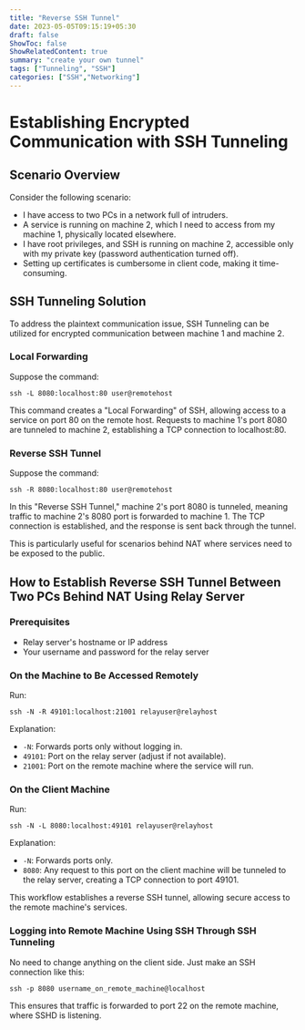 ```yaml
---
title: "Reverse SSH Tunnel"
date: 2023-05-05T09:15:19+05:30
draft: false
ShowToc: false
ShowRelatedContent: true
summary: "create your own tunnel"
tags: ["Tunneling", "SSH"]
categories: ["SSH","Networking"]
---
```



# Establishing Encrypted Communication with SSH Tunneling

## Scenario Overview
Consider the following scenario:
- I have access to two PCs in a network full of intruders.
- A service is running on machine 2, which I need to access from my machine 1, physically located elsewhere.
- I have root privileges, and SSH is running on machine 2, accessible only with my private key (password authentication turned off).
- Setting up certificates is cumbersome in client code, making it time-consuming.

## SSH Tunneling Solution
To address the plaintext communication issue, SSH Tunneling can be utilized for encrypted communication between machine 1 and machine 2.

### Local Forwarding
Suppose the command:

```shell
ssh -L 8080:localhost:80 user@remotehost
```

This command creates a "Local Forwarding" of SSH, allowing access to a service on port 80 on the remote host. Requests to machine 1's port 8080 are tunneled to machine 2, establishing a TCP connection to localhost:80.

### Reverse SSH Tunnel
Suppose the command:

```shell
ssh -R 8080:localhost:80 user@remotehost
```

In this "Reverse SSH Tunnel," machine 2's port 8080 is tunneled, meaning traffic to machine 2's 8080 port is forwarded to machine 1. The TCP connection is established, and the response is sent back through the tunnel.

This is particularly useful for scenarios behind NAT where services need to be exposed to the public.

## How to Establish Reverse SSH Tunnel Between Two PCs Behind NAT Using Relay Server

### Prerequisites
- Relay server's hostname or IP address
- Your username and password for the relay server

### On the Machine to Be Accessed Remotely
Run:
```shell
ssh -N -R 49101:localhost:21001 relayuser@relayhost
```
Explanation:
- `-N`: Forwards ports only without logging in.
- `49101`: Port on the relay server (adjust if not available).
- `21001`: Port on the remote machine where the service will run.

### On the Client Machine
Run:
```shell
ssh -N -L 8080:localhost:49101 relayuser@relayhost
```

Explanation:
- `-N`: Forwards ports only.
- `8080`: Any request to this port on the client machine will be tunneled to the relay server, creating a TCP connection to port 49101.

This workflow establishes a reverse SSH tunnel, allowing secure access to the remote machine's services.

### Logging into Remote Machine Using SSH Through SSH Tunneling
No need to change anything on the client side. Just make an SSH connection like this:

```shell
ssh -p 8080 username_on_remote_machine@localhost
```

This ensures that traffic is forwarded to port 22 on the remote machine, where SSHD is listening.


